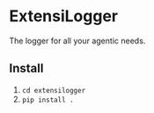 # ExtensiLogger

The logger for all your agentic needs.

## Install

1. `cd extensilogger`
2. `pip install .`